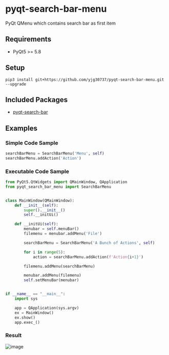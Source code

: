 # pyqt-search-bar-menu
PyQt QMenu which contains search bar as first item

## Requirements
* PyQt5 >= 5.8

## Setup
```pip3 install git+https://github.com/yjg30737/pyqt-search-bar-menu.git --upgrade```

## Included Packages
* <a href="https://github.com/yjg30737/pyqt-search-bar.git">pyqt-search-bar</a>

## Examples
### Simple Code Sample
```python
searchBarMenu = SearchBarMenu('Menu', self)
searchBarMenu.addAction('Action')
```
### Executable Code Sample
```python
from PyQt5.QtWidgets import QMainWindow, QApplication
from pyqt_search_bar_menu import SearchBarMenu


class MainWindow(QMainWindow):
    def __init__(self):
        super().__init__()
        self.__initUi()

    def __initUi(self):
        menubar = self.menuBar()
        filemenu = menubar.addMenu('File')

        searchBarMenu = SearchBarMenu('A Bunch of Actions', self)

        for i in range(5):
            action = searchBarMenu.addAction(f'Action{i+1}')

        filemenu.addMenu(searchBarMenu)

        menubar.addMenu(filemenu)
        self.setMenuBar(menubar)


if __name__ == "__main__":
    import sys

    app = QApplication(sys.argv)
    ex = MainWindow()
    ex.show()
    app.exec_()
```

### Result

![image](https://user-images.githubusercontent.com/55078043/155634888-eed734ca-978b-484c-91f5-5f2c37669fca.png)

